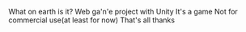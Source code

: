 What on earth is it?
Web ga'n'e project with Unity
It's a game
Not for commercial use(at least for now)
That's all thanks
